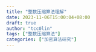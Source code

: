 ```yaml
---
title: "整数压缩算法理解"
date: 2023-11-06T15:00:04+08:00
draft: true
author: "tcc0lin"
tags: ["整数压缩算法"]
categories: ["加密算法研究"]
---
```


